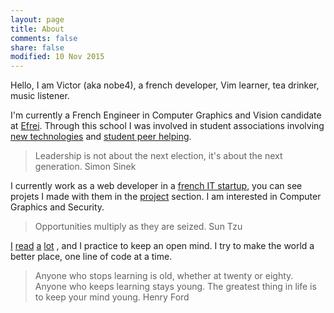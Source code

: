 ```yaml
---
layout: page
title: About
comments: false
share: false
modified: 10 Nov 2015
---
```


Hello, I am Victor (aka nobe4), a french developer, Vim learner, tea drinker, music listener.  

I'm currently a French Engineer in Computer Graphics and Vision candidate at [Efrei](http://www.efrei.fr/). Through this school I was involved in student associations involving [new technologies](http://ice-efrei.fr/) and [student peer helping](http://entraide.assos.efrei.fr/).

> Leadership is not about the next election, it's about the next generation. Simon Sinek

I currently work as a web developer in a [french IT startup](http://cogitstudio.com), you can see projets I made with them in the [project](/projects) section. I am interested in Computer Graphics and Security. 

> Opportunities multiply as they are seized. Sun Tzu

[I](https://news.ycombinator.com/) 
[read](https://pragprog.com/book/dnvim/practical-vim) 
[a](http://www.gallimard.fr/Catalogue/GALLIMARD/Folio/Folio/Le-seigneur-des-porcheries) 
[lot](http://www-cs-faculty.stanford.edu/~uno/taocp.html)
, and I practice to keep an open mind. I try to make the world a better place, one line of code at a time. 

> Anyone who stops learning is old, whether at twenty or eighty. Anyone who keeps learning stays young. The greatest thing in life is to keep your mind young. Henry Ford
